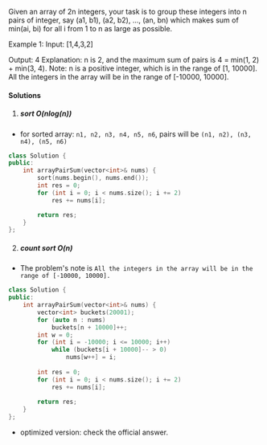 Given an array of 2n integers, your task is to group these integers into n pairs of integer, say (a1, b1), (a2, b2), ..., (an, bn) which makes sum of min(ai, bi) for all i from 1 to n as large as possible.

Example 1:
Input: [1,4,3,2]

Output: 4
Explanation: n is 2, and the maximum sum of pairs is 4 = min(1, 2) + min(3, 4).
Note:
n is a positive integer, which is in the range of [1, 10000].
All the integers in the array will be in the range of [-10000, 10000].

#### Solutions

1. ##### sort O(nlog(n))

- for sorted array: `n1, n2, n3, n4, n5, n6`, pairs will be `(n1, n2), (n3, n4), (n5, n6)`

```c++
class Solution {
public:
    int arrayPairSum(vector<int>& nums) {
        sort(nums.begin(), nums.end());
        int res = 0;
        for (int i = 0; i < nums.size(); i += 2)
            res += nums[i];

        return res;
    }
};
```


2. ##### count sort O(n)

- The problem's note is `All the integers in the array will be in the range of [-10000, 10000].`

```c++
class Solution {
public:
    int arrayPairSum(vector<int>& nums) {
        vector<int> buckets(20001);
        for (auto n : nums)
            buckets[n + 10000]++;
        int w = 0;
        for (int i = -10000; i <= 10000; i++)
            while (buckets[i + 10000]-- > 0)
                nums[w++] = i;
        
        int res = 0;
        for (int i = 0; i < nums.size(); i += 2)
            res += nums[i];
        
        return res;
    }
};
```

- optimized version: check the official answer.